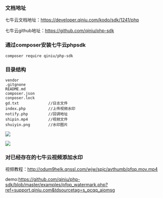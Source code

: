 ### 文档地址

七牛云文档地址：https://developer.qiniu.com/kodo/sdk/1241/php

七牛云github地址：https://github.com/qiniu/php-sdk

### 通过composer安装七牛云phpsdk 

`composer require qiniu/php-sdk`

### 目录结构

```
vendor
.gitgnone
README.md
composer.json
conposer.lock
gd.txt             //日志文件
index.php          //上传视频水印
notify.php         //回调地址
shipin.mp4         //视频文件
shuiyin.png        //水印图片
```

![](http://ww1.sinaimg.cn/large/007aUiuugy1g52n3e8c6sj317y0myac5.jpg)

![](http://ww1.sinaimg.cn/large/007aUiuugy1g52n4b43juj317z0gmwfq.jpg)

### 对已经存在的七牛云视频添加水印

视频教程：http://odum9helk.qnssl.com/wjw/spjc/avthumb/pfop.mov.mp4

demo:https://github.com/qiniu/php-sdk/blob/master/examples/pfop_watermark.php?ref=support.qiniu.com&tdsourcetag=s_pcqq_aiomsg
